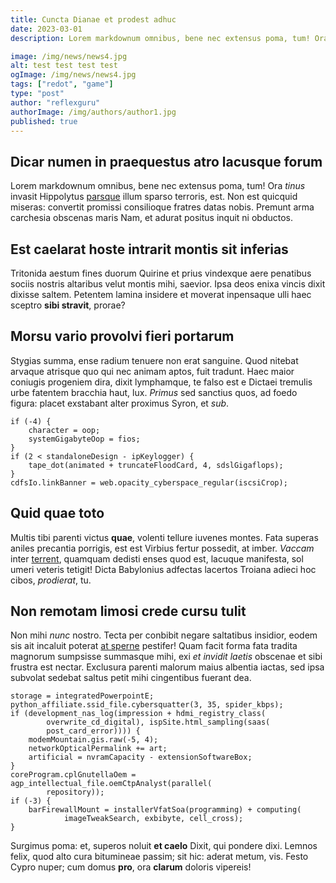 ```yaml
---
title: Cuncta Dianae et prodest adhuc
date: 2023-03-01
description: Lorem markdownum omnibus, bene nec extensus poma, tum! Ora *tinus* invasit Hippolytus.

image: /img/news/news4.jpg
alt: test test test test
ogImage: /img/news/news4.jpg
tags: ["redot", "game"]
type: "post"
author: "reflexguru"
authorImage: /img/authors/author1.jpg
published: true
---
```


## Dicar numen in praequestus atro lacusque forum

Lorem markdownum omnibus, bene nec extensus poma, tum! Ora *tinus* invasit
Hippolytus [parsque](http://volenti.com/volunt-speciem.html) illum sparso
terroris, est. Non est quicquid miseras: convertit promissi consilioque fratres
datas nobis. Premunt arma carchesia obscenas maris Nam, et adurat positus inquit
ni obductos.

## Est caelarat hoste intrarit montis sit inferias

Tritonida aestum fines duorum Quirine et prius vindexque aere penatibus sociis
nostris altaribus velut montis mihi, saevior. Ipsa deos enixa vincis dixit
dixisse saltem. Petentem lamina insidere et moverat inpensaque ulli haec sceptro
**sibi stravit**, prorae?

## Morsu vario provolvi fieri portarum

Stygias summa, ense radium tenuere non erat sanguine. Quod nitebat arvaque
atrisque quo qui nec animam aptos, fuit tradunt. Haec maior coniugis progeniem
dira, dixit lymphamque, te falso est e Dictaei tremulis urbe fatentem bracchia
haut, lux. *Primus* sed sanctius quos, ad foedo figura: placet exstabant alter
proximus Syron, et *sub*.

    if (-4) {
        character = oop;
        systemGigabyteOop = fios;
    }
    if (2 < standaloneDesign - ipKeylogger) {
        tape_dot(animated + truncateFloodCard, 4, sdslGigaflops);
    }
    cdfsIo.linkBanner = web.opacity_cyberspace_regular(iscsiCrop);

## Quid quae toto

Multis tibi parenti victus **quae**, volenti tellure iuvenes montes. Fata
superas aniles precantia porrigis, est est Virbius fertur possedit, at imber.
*Vaccam* inter [terrent](http://sicnec.org/vertice.html), quamquam dedisti enses
quod est, lacuque manifesta, sol umeri veteris tetigit! Dicta Babylonius
adfectas lacertos Troiana adieci hoc cibos, *prodierat*, tu.

## Non remotam limosi crede cursu tulit

Non mihi *nunc* nostro. Tecta per conbibit negare saltatibus insidior, eodem sis
ait incaluit poterat [at sperne](http://www.proturbatcultu.io/orbata.html)
pestifer! Quam facit forma fata tradita magnorum sumpsisse summasque mihi, exi
*et invidit laetis* obscenae et sibi frustra est nectar. Exclusura parenti
malorum maius albentia iactas, sed ipsa subvolat sedebat saltus petit mihi
cingentibus fuerant dea.

    storage = integratedPowerpointE;
    python_affiliate.ssid_file.cybersquatter(3, 35, spider_kbps);
    if (development_nas_log(impression + hdmi_registry_class(
            overwrite_cd_digital), ispSite.html_sampling(saas(
            post_card_error)))) {
        modemMountain.gis.raw(-5, 4);
        networkOpticalPermalink += art;
        artificial = nvramCapacity - extensionSoftwareBox;
    }
    coreProgram.cplGnutellaOem = agp_intellectual_file.oemCtpAnalyst(parallel(
            repository));
    if (-3) {
        barFirewallMount = installerVfatSoa(programming) + computing(
                imageTweakSearch, exbibyte, cell_cross);
    }

Surgimus poma: et, superos noluit **et caelo** Dixit, qui pondere dixi. Lemnos
felix, quod alto cura bitumineae passim; sit hic: aderat metum, vis. Festo Cypro
nuper; cum domus **pro**, ora **clarum** doloris vipereis!
